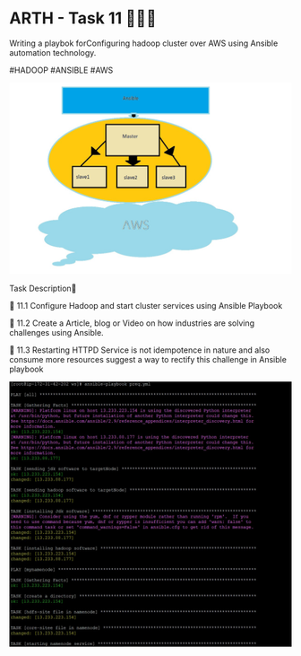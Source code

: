 # ARTH - Task 11 👨🏻‍💻

Writing a playbok forConfiguring hadoop cluster over AWS using Ansible automation technology.

#HADOOP #ANSIBLE #AWS

![](images/task.jpeg)

Task Description📄

🔰 11.1 Configure Hadoop and start cluster services using Ansible Playbook

🔰 11.2 Create a Article, blog or Video on how industries are solving challenges using Ansible.

🔰 11.3 Restarting HTTPD Service is not idempotence in nature and also consume more resources suggest a way to rectify this challenge in Ansible playbook

![](images/output.jpg)
